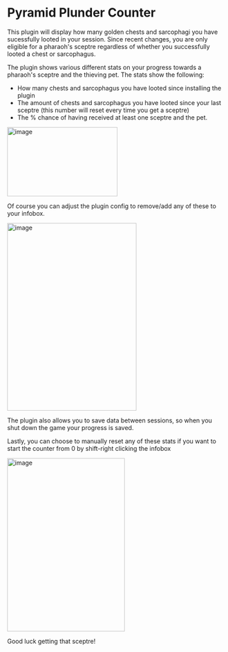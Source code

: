 # Pyramid Plunder Counter
This plugin will display how many golden chests and sarcophagi you have sucessfully looted in your session. Since recent changes, you are only eligible for a pharaoh's sceptre regardless of whether you successfully looted a chest or sarcophagus.

The plugin shows various different stats on your progress towards a pharaoh's sceptre and the thieving pet.
The stats show the following:
- How many chests and sarcophagus you have looted since installing the plugin
- The amount of chests and sarcophagus you have looted since your last sceptre (this number will reset every time you get a sceptre)
- The % chance of having received at least one sceptre and the pet.

<img width="255" height="160" alt="image" src="https://github.com/user-attachments/assets/70f30cb1-4d1e-4711-b5f3-6b087be81439" />

Of course you can adjust the plugin config to remove/add any of these to your infobox.

<img width="299" height="434" alt="image" src="https://github.com/user-attachments/assets/9faf98d4-a900-46ff-993d-9766024c585c" />

The plugin also allows you to save data between sessions, so when you shut down the game your progress is saved.

Lastly, you can choose to manually reset any of these stats if you want to start the counter from 0 by shift-right clicking the infobox

<img width="272" height="401" alt="image" src="https://github.com/user-attachments/assets/0e761323-d9f2-4e1a-816c-aa680f96976f" />


Good luck getting that sceptre!
